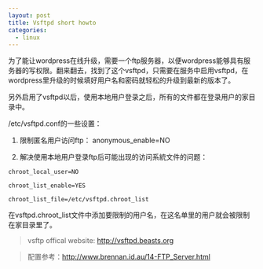 ```yaml
---
layout: post
title: Vsftpd short howto
categories:
  - linux
---
```


为了能让wordpress在线升级，需要一个ftp服务器，以便wordpress能够具有服务器的写权限。翻来翻去，找到了这个vsftpd，只需要在服务中启用vsftpd，在wordpress里升级的时候填好用户名和密码就轻松的升级到最新的版本了。

另外启用了vsftpd以后，使用本地用户登录之后，所有的文件都在登录用户的家目录中。

/etc/vsftpd.conf的一些设置：

1. 限制匿名用户访问ftp：
anonymous_enable=NO

2. 解决使用本地用户登录ftp后可能出现的访问系統文件的问题：

 `` chroot_local_user=NO ``

 `` chroot_list_enable=YES ``

 `` chroot_list_file=/etc/vsftpd.chroot_list ``

在vsftpd.chroot_list文件中添加要限制的用户名，在这名单里的用户就会被限制在家目录里了。

> vsftp offical website: http://vsftpd.beasts.org

> 配置参考：http://www.brennan.id.au/14-FTP_Server.html
